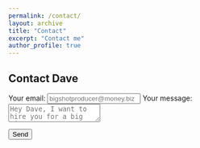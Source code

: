 ```yaml
---
permalink: /contact/
layout: archive
title: "Contact"
excerpt: "Contact me"
author_profile: true
---
```

## Contact Dave

<form
  action="https://formspree.io/mzbzkabe"
  method="POST"
>
  <label>
    Your email:
    <input type="text" name="_replyto" placeholder = "bigshotproducer@money.biz">
  </label>
  <label>
    Your message:
    <textarea name="message" placeholder = "Hey Dave, I want to hire you for a big gig!"></textarea>
  </label>

  <!-- your other form fields go here -->

  <button type="submit">Send</button>
</form>
